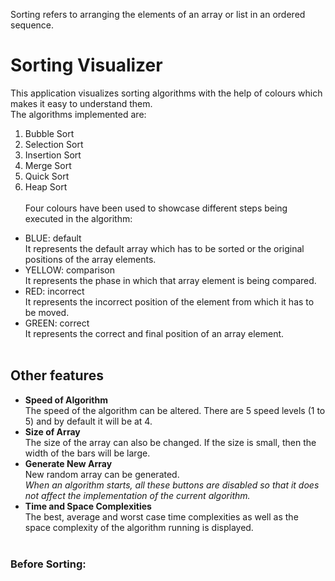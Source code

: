 Sorting refers to arranging the elements of an array or list in an ordered sequence.<br/>
# Sorting Visualizer<br/>
This application visualizes sorting algorithms with the help of colours which makes it easy to understand them. <br/>The algorithms implemented are:
1. Bubble Sort
2. Selection Sort
3. Insertion Sort
4. Merge Sort
5. Quick Sort
6. Heap Sort<br/><br/>Four colours have been used to showcase different steps being executed in the algorithm:
* BLUE: default<br/>It represents the default array which has to be sorted or the original positions of the array elements.
* YELLOW: comparison<br/>It represents the phase in which that array element is being compared.
* RED: incorrect<br/>It represents the incorrect position of the element from which it has to be moved.
* GREEN: correct<br/>It represents the correct and final position of an array element.<br/><br/>
## Other features
* **Speed of Algorithm**<br/>The speed of the algorithm can be altered. There are 5 speed levels (1 to 5) and by default it will be at 4.
* **Size of Array**<br/>The size of the array can also be changed. If the size is small, then the width of the bars will be large.
* **Generate New Array**<br/>New random array can be generated.<br/>
*When an algorithm starts, all these buttons are disabled so that it does not affect the implementation of the current algorithm.*<br/>
* **Time and Space Complexities**<br/>The best, average and worst case time complexities as well as the space complexity of the algorithm running is displayed.
<br/><br/>
### Before Sorting:
